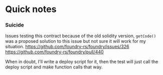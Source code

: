 # Quick notes

### Suicide

Issues testing this contract because of the old solidity version, `getCode()` was a proposed solution to this issue but not sure it will work for my situation.
https://github.com/foundry-rs/foundry/issues/326
https://github.com/foundry-rs/foundry/pull/440

When in doubt, I'll write a deploy script for it, then the test will just call the deploy script and make function calls that way.
